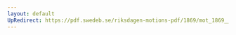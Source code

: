```yaml
---
layout: default
UpRedirect: https://pdf.swedeb.se/riksdagen-motions-pdf/1869/mot_1869__ak__00115.pdf
---
```

